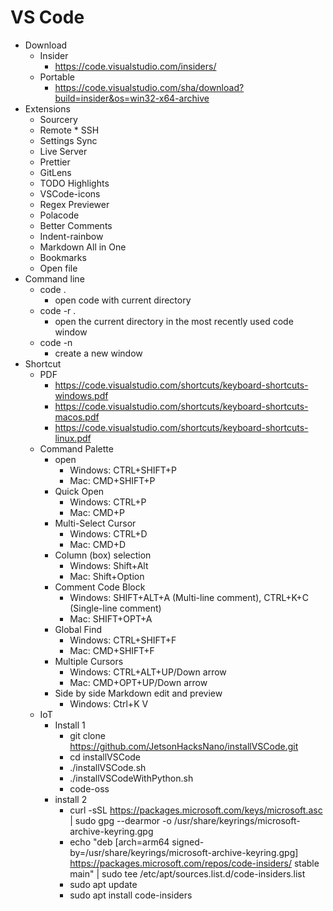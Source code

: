 # VS Code
* Download 
	* Insider
		* https://code.visualstudio.com/insiders/ 
	* Portable 
		* https://code.visualstudio.com/sha/download?build=insider&os=win32-x64-archive
* Extensions
	* Sourcery
	* Remote * SSH
	* Settings Sync
	* Live Server
	* Prettier
	* GitLens
	* TODO Highlights
	* VSCode-icons
	* Regex Previewer
	* Polacode
	* Better Comments
	* Indent-rainbow
	* Markdown All in One
	* Bookmarks
	* Open file
* Command line
	* code . 
		* open code with current directory
	* code -r . 
		* open the current directory in the most recently used code window
	* code -n 
		* create a new window
* Shortcut
	* PDF
		* https://code.visualstudio.com/shortcuts/keyboard-shortcuts-windows.pdf 
		* https://code.visualstudio.com/shortcuts/keyboard-shortcuts-macos.pdf
		* https://code.visualstudio.com/shortcuts/keyboard-shortcuts-linux.pdf 
	* Command Palette
		* open
			* Windows: CTRL+SHIFT+P
			* Mac: CMD+SHIFT+P
		* Quick Open
		    * Windows: CTRL+P
		    * Mac: CMD+P
	   * Multi-Select Cursor
		    * Windows: CTRL+D
		    * Mac: CMD+D
	   * Column (box) selection
		    * Windows: Shift+Alt 
		    * Mac: Shift+Option
	   * Comment Code Block
		    * Windows: SHIFT+ALT+A (Multi-line comment), CTRL+K+C (Single-line comment)
		    * Mac: SHIFT+OPT+A
	   * Global Find
		    * Windows: CTRL+SHIFT+F
		    * Mac: CMD+SHIFT+F
	   * Multiple Cursors
		    * Windows: CTRL+ALT+UP/Down arrow
		    * Mac: CMD+OPT+UP/Down arrow
	   * Side by side Markdown edit and preview
		    *  Windows: Ctrl+K V
  * IoT
	   * Install 1
			* git clone https://github.com/JetsonHacksNano/installVSCode.git
			* cd installVSCode
			* ./installVSCode.sh
			* ./installVSCodeWithPython.sh
			* code-oss
	   * install 2
			* curl -sSL https://packages.microsoft.com/keys/microsoft.asc | sudo gpg --dearmor -o /usr/share/keyrings/microsoft-archive-keyring.gpg
			* echo "deb [arch=arm64 signed-by=/usr/share/keyrings/microsoft-archive-keyring.gpg] https://packages.microsoft.com/repos/code-insiders/ stable main" | sudo tee /etc/apt/sources.list.d/code-insiders.list
			* sudo apt update
			* sudo apt install code-insiders